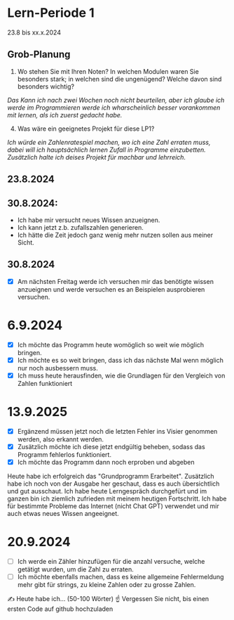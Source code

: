 # Lern-Periode 1

23.8 bis xx.x.2024

## Grob-Planung

1. Wo stehen Sie mit Ihren Noten? In welchen Modulen waren Sie besonders stark; in welchen sind die ungenügend? Welche davon sind besonders wichtig?

*Das Kann ich nach zwei Wochen noch nicht beurteilen, aber ich glaube ich werde im Programmieren werde ich wharscheinlich besser vorankommen mit lernen, als ich zuerst gedacht habe.*

4. Was wäre ein geeignetes Projekt für diese LP1?

*Ich würde ein Zahlenratespiel machen, wo ich eine Zahl erraten muss, dabei will ich hauptsächlich lernen Zufall in Programme einzubetten. Zusätzlich halte ich deises Projekt für machbar und lehrreich.*

## 23.8.2024
## 30.8.2024:
* Ich habe mir versucht neues Wissen anzueignen.
* Ich kann jetzt z.b. zufallszahlen generieren.
* Ich hätte die Zeit jedoch ganz wenig mehr nutzen sollen aus meiner Sicht.



## 30.8.2024

- [x] Am nächsten Freitag werde ich versuchen mir das benötigte wissen anzueignen und werde versuchen es an Beispielen ausprobieren versuchen.

# 6.9.2024
- [x] Ich möchte das Programm heute womöglich so weit wie möglich bringen.
- [x] Ich möchte es so weit bringen, dass ich das nächste Mal wenn möglich nur noch ausbessern muss.
- [x] Ich muss heute herausfinden, wie die Grundlagen für den Vergleich von Zahlen funktioniert

# 13.9.2025
- [x] Ergänzend müssen jetzt noch die letzten Fehler ins Visier genommen werden, also erkannt werden.
- [x] Zusätzlich möchte ich diese jetzt endgültig beheben, sodass das Programm fehlerlos funktioniert.
- [x] Ich möchte das Programm dann noch erproben und abgeben

Heute habe ich erfolgreich das "Grundprogramm Erarbeitet". Zusätzlich habe ich noch von der Ausgabe her geschaut, dass es auch übersichtlich und gut ausschaut.
Ich habe heute Lerngespräch durchgefürt und im ganzen bin ich ziemlich zufrieden mit meinem heutigen Fortschritt. Ich habe für bestimmte Probleme das Internet (nicht Chat GPT) verwendet und mir auch etwas neues Wissen angeeignet.

# 20.9.2024
- [ ] Ich werde ein Zähler hinzufügen für die anzahl versuche, welche getätigt wurden, um die Zahl zu erraten.
- [ ] Ich möchte ebenfalls machen, dass es keine allgemeine Fehlermeldung mehr gibt für strings, zu kleine Zahlen oder zu grosse Zahlen.

✍️ Heute habe ich... (50-100 Wörter)
☝️ Vergessen Sie nicht, bis einen ersten Code auf github hochzuladen
